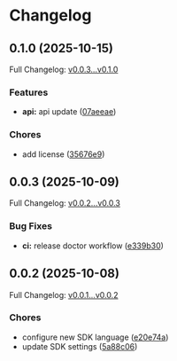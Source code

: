 # Changelog

## 0.1.0 (2025-10-15)

Full Changelog: [v0.0.3...v0.1.0](https://github.com/crawler-dot-dev/api-sdk-php/compare/v0.0.3...v0.1.0)

### Features

* **api:** api update ([07aeeae](https://github.com/crawler-dot-dev/api-sdk-php/commit/07aeeae1e631be421185f93211598ac2f07d7b55))


### Chores

* add license ([35676e9](https://github.com/crawler-dot-dev/api-sdk-php/commit/35676e9c748afb7b89461448dcdfbe549ebda78b))

## 0.0.3 (2025-10-09)

Full Changelog: [v0.0.2...v0.0.3](https://github.com/crawler-dot-dev/api-sdk-php/compare/v0.0.2...v0.0.3)

### Bug Fixes

* **ci:** release doctor workflow ([e339b30](https://github.com/crawler-dot-dev/api-sdk-php/commit/e339b30c61415152760db217db37155546af8a0c))

## 0.0.2 (2025-10-08)

Full Changelog: [v0.0.1...v0.0.2](https://github.com/crawler-dot-dev/api-sdk-php/compare/v0.0.1...v0.0.2)

### Chores

* configure new SDK language ([e20e74a](https://github.com/crawler-dot-dev/api-sdk-php/commit/e20e74a901849c884f8b99a61f299ba6d10d53e8))
* update SDK settings ([5a88c06](https://github.com/crawler-dot-dev/api-sdk-php/commit/5a88c06d29d3ef10a64077c00d931d961c73aad2))
